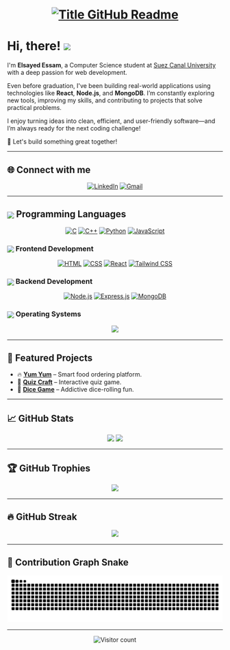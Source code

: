 <h1 style="text-align: center;">
  <a href="https://git.io/typing-svg" target="_blank">
    <img src="https://readme-typing-svg.herokuapp.com?font=Inter&weight=800&size=35&duration=3000&pause=500&multiline=true&width=650&height=140&lines=%24+whoami;Elsayed+Essam+Elsayed" alt="Title GitHub Readme" />
  </a>
</h1>

# Hi, there! <img src="https://raw.githubusercontent.com/umenzi/umenzi/main/wave.gif" width="30px">

I'm **Elsayed Essam**, a Computer Science student at [Suez Canal University](https://suez.edu.eg/ar/en/) with a deep passion for web development.

Even before graduation, I've been building real-world applications using technologies like **React**, **Node.js**, and **MongoDB**. I’m constantly exploring new tools, improving my skills, and contributing to projects that solve practical problems.

I enjoy turning ideas into clean, efficient, and user-friendly software—and I’m always ready for the next coding challenge!

💬 Let's build something great together!

---

## 🌐 Connect with me

<p align="center">
  <a href="https://www.linkedin.com/in/elsayed-essam-9041b918b/" target="_blank"><img src="https://img.shields.io/badge/linkedin-%230A66C2.svg?style=plastic&logo=linkedin&logoColor=white" alt="LinkedIn"/></a>
  <a href="mailto:elsayedessame@gmail.com" target="_blank"><img src="https://img.shields.io/badge/gmail-%23EA4335.svg?style=plastic&logo=gmail&logoColor=white" alt="Gmail"/></a>
</p>

---

## <img src="https://media.giphy.com/media/qgQUggAC3Pfv687qPC/giphy.gif" width="30px" style="vertical-align: middle;" /> Programming Languages

<p align="center"> 
  <a href="https://www.cprogramming.com/" target="_blank"><img alt="C" src="https://img.shields.io/badge/C%20-%232370ED.svg?style=plastic&logo=c&logoColor=white"></a> 
  <a href="https://www.w3schools.com/cpp/" target="_blank"><img alt="C++" src="https://img.shields.io/badge/C++%20-%2300599C.svg?style=plastic&logo=c%2B%2B&logoColor=white"></a> 
  <a href="https://www.python.org" target="_blank"><img alt="Python" src="https://img.shields.io/badge/Python%20-%2314354C.svg?style=plastic&logo=python&logoColor=white"></a>
  <a href="https://developer.mozilla.org/en-US/docs/Web/JavaScript" target="_blank"><img alt="JavaScript" src="https://img.shields.io/badge/JavaScript%20-%23F7DF1E.svg?style=plastic&logo=javascript&logoColor=black"></a>
</p>

### <img src="https://media.giphy.com/media/XAxylRMCdpbEWUAvr8/giphy.gif" width="30px" style="vertical-align: middle;" /> Frontend Development

<p align="center"> 
  <a href="https://www.w3.org/html/" target="_blank"><img alt="HTML" src="https://img.shields.io/badge/HTML5%20-%23E34F26.svg?style=plastic&logo=html5&logoColor=white"></a> 
  <a href="https://www.w3schools.com/css/" target="_blank"><img alt="CSS" src="https://img.shields.io/badge/CSS%20-%231572B6.svg?style=plastic&logo=css3&logoColor=white"></a>
  <a href="https://reactjs.org" target="_blank"><img alt="React" src="https://img.shields.io/badge/React-%2361DAFB.svg?style=plastic&logo=React&logoColor=black"></a>
  <a href="https://tailwindcss.com/" target="_blank"><img alt="Tailwind CSS" src="https://img.shields.io/badge/Tailwind_CSS-38B2AC?style=plastic&logo=tailwind-css&logoColor=white"></a>
</p>

### <img src="https://media1.giphy.com/media/v1.Y2lkPTc5MGI3NjExZzl0NTBtYjVmOW95eG8zendkZTFyMWNidXR1bnVqYmFyNXo2dmRkbSZlcD12MV9pbnRlcm5hbF9naWZfYnlfaWQmY3Q9Zw/GZgWC4ViLxPYJhWy1B/giphy.gif" width="30px" style="vertical-align: middle;" /> Backend Development

<p align="center"> 
  <a href="https://nodejs.org" target="_blank"><img alt="Node.js" src="https://img.shields.io/badge/Node.js%20-%23339933.svg?style=plastic&logo=node.js&logoColor=white"></a>
  <a href="https://expressjs.com" target="_blank"><img alt="Express.js" src="https://img.shields.io/badge/Express.js%20-%23000000.svg?style=plastic&logo=express&logoColor=white"></a>
  <a href="https://www.mongodb.com" target="_blank"><img alt="MongoDB" src="https://img.shields.io/badge/MongoDB%20-%2347A248.svg?style=plastic&logo=mongodb&logoColor=white"></a>
</p>

### <img src="https://media1.giphy.com/media/v1.Y2lkPTc5MGI3NjExNGs5eTIyMnp6OW9mZ3M2cDI2amc4dmZvMGk5eHRxOXFqamozamxudCZlcD12MV9pbnRlcm5hbF9naWZfYnlfaWQmY3Q9Zw/rL8zG42UQtsrK/giphy.gif" width="30px" style="vertical-align: middle;" /> Operating Systems

<p align="center">
  <a href="#"><img src="https://img.shields.io/badge/Windows-0078D6?style=plastic&logo=windows&logoColor=white"></a>
</p>

---

## 🌟 Featured Projects

- 🔥 **[Yum Yum](https://github.com/elsayedessam003/YumYum)** – Smart food ordering platform.
- 🧠 **[Quiz Craft](https://github.com/elsayedessam003/QuizCraft)** – Interactive quiz game.
- 🎲 **[Dice Game](https://github.com/elsayedessam003/Dice_Game)** – Addictive dice-rolling fun.

---

## 📈 GitHub Stats

<p align="center">
  <img src="https://github-readme-stats.vercel.app/api?username=elsayedessam003&show_icons=true&theme=tokyonight" />
  <img src="https://github-readme-stats.vercel.app/api/top-langs/?username=elsayedessam003&layout=compact&theme=tokyonight" />
</p>

---

## 🏆 GitHub Trophies

<p align="center">
  <img src="https://github-profile-trophy.vercel.app/?username=elsayedessam003&theme=tokyonight&no-frame=true&column=7" />
</p>

---

## 🔥 GitHub Streak

<p align="center">
  <img src="https://streak-stats.demolab.com/?user=elsayedessam003&theme=tokyonight&hide_border=true" />
</p>

---

## 🐍 Contribution Graph Snake

![snake gif](https://github.com/elsayedessam003/elsayedessam003/blob/output/github-contribution-grid-snake.svg)

---

<p align="center">
  <img src="https://komarev.com/ghpvc/?username=elsayedessam003&style=plastic&color=brightgreen" alt="Visitor count"/>
</p>
